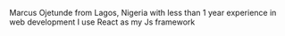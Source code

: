 Marcus Ojetunde from Lagos, Nigeria with less than 1 year experience in web development
I use React as my Js framework
